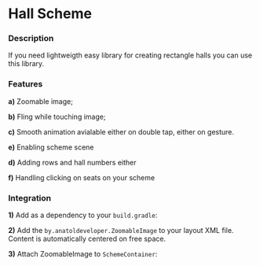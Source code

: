 Hall Scheme
====================

### Description

If you need lightweigth easy library for creating rectangle halls you can use this library.

### Features

**a)** Zoomable image;

**b)** Fling while touching image;

**c)** Smooth animation avialable either on double tap, either on gesture.

**e)** Enabling scheme scene

**d)** Adding rows and hall numbers either

**f)** Handling clicking on seats on your scheme 

### Integration

**1)** Add as a dependency to your ``build.gradle``:

**2)** Add the ``by.anatoldeveloper.ZoomableImage`` to your layout XML file. Content is automatically centered on free space.

**3)** Attach ZoomableImage to `SchemeContainer`: